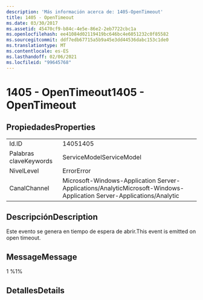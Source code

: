 ```yaml
---
description: 'Más información acerca de: 1405-OpenTimeout'
title: 1405 - OpenTimeout
ms.date: 03/30/2017
ms.assetid: 45470cf9-b84c-4e5e-86e2-2eb7722cbc1a
ms.openlocfilehash: ee41084d02119419bc646bc4e6051232c0f85582
ms.sourcegitcommit: ddf7edb67715a5b9a45e3dd44536dabc153c1de0
ms.translationtype: MT
ms.contentlocale: es-ES
ms.lasthandoff: 02/06/2021
ms.locfileid: "99645768"
---
```

# <a name="1405---opentimeout"></a><span data-ttu-id="e4343-103">1405 - OpenTimeout</span><span class="sxs-lookup"><span data-stu-id="e4343-103">1405 - OpenTimeout</span></span>

## <a name="properties"></a><span data-ttu-id="e4343-104">Propiedades</span><span class="sxs-lookup"><span data-stu-id="e4343-104">Properties</span></span>  
  
|||  
|-|-|  
|<span data-ttu-id="e4343-105">Id.</span><span class="sxs-lookup"><span data-stu-id="e4343-105">ID</span></span>|<span data-ttu-id="e4343-106">1405</span><span class="sxs-lookup"><span data-stu-id="e4343-106">1405</span></span>|  
|<span data-ttu-id="e4343-107">Palabras clave</span><span class="sxs-lookup"><span data-stu-id="e4343-107">Keywords</span></span>|<span data-ttu-id="e4343-108">ServiceModel</span><span class="sxs-lookup"><span data-stu-id="e4343-108">ServiceModel</span></span>|  
|<span data-ttu-id="e4343-109">Nivel</span><span class="sxs-lookup"><span data-stu-id="e4343-109">Level</span></span>|<span data-ttu-id="e4343-110">Error</span><span class="sxs-lookup"><span data-stu-id="e4343-110">Error</span></span>|  
|<span data-ttu-id="e4343-111">Canal</span><span class="sxs-lookup"><span data-stu-id="e4343-111">Channel</span></span>|<span data-ttu-id="e4343-112">Microsoft-Windows-Application Server-Applications/Analytic</span><span class="sxs-lookup"><span data-stu-id="e4343-112">Microsoft-Windows-Application Server-Applications/Analytic</span></span>|  
  
## <a name="description"></a><span data-ttu-id="e4343-113">Descripción</span><span class="sxs-lookup"><span data-stu-id="e4343-113">Description</span></span>  

 <span data-ttu-id="e4343-114">Este evento se genera en tiempo de espera de abrir.</span><span class="sxs-lookup"><span data-stu-id="e4343-114">This event is emitted on open timeout.</span></span>  
  
## <a name="message"></a><span data-ttu-id="e4343-115">Message</span><span class="sxs-lookup"><span data-stu-id="e4343-115">Message</span></span>  

 <span data-ttu-id="e4343-116">1 %</span><span class="sxs-lookup"><span data-stu-id="e4343-116">1%</span></span>  
  
## <a name="details"></a><span data-ttu-id="e4343-117">Detalles</span><span class="sxs-lookup"><span data-stu-id="e4343-117">Details</span></span>

